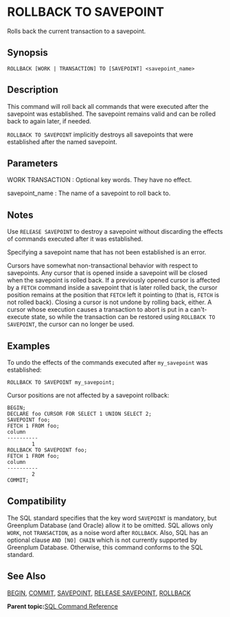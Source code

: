 # ROLLBACK TO SAVEPOINT 

Rolls back the current transaction to a savepoint.

## Synopsis 

``` {#sql_command_synopsis}
ROLLBACK [WORK | TRANSACTION] TO [SAVEPOINT] <savepoint_name>
```

## Description 

This command will roll back all commands that were executed after the savepoint was established. The savepoint remains valid and can be rolled back to again later, if needed.

`ROLLBACK TO SAVEPOINT` implicitly destroys all savepoints that were established after the named savepoint.

## Parameters 

WORK
TRANSACTION
:   Optional key words. They have no effect.

savepoint\_name
:   The name of a savepoint to roll back to.

## Notes 

Use `RELEASE SAVEPOINT` to destroy a savepoint without discarding the effects of commands executed after it was established.

Specifying a savepoint name that has not been established is an error.

Cursors have somewhat non-transactional behavior with respect to savepoints. Any cursor that is opened inside a savepoint will be closed when the savepoint is rolled back. If a previously opened cursor is affected by a `FETCH` command inside a savepoint that is later rolled back, the cursor position remains at the position that `FETCH` left it pointing to \(that is, `FETCH` is not rolled back\). Closing a cursor is not undone by rolling back, either. A cursor whose execution causes a transaction to abort is put in a can't-execute state, so while the transaction can be restored using `ROLLBACK TO SAVEPOINT`, the cursor can no longer be used.

## Examples 

To undo the effects of the commands executed after `my_savepoint` was established:

```
ROLLBACK TO SAVEPOINT my_savepoint;
```

Cursor positions are not affected by a savepoint rollback:

```
BEGIN;
DECLARE foo CURSOR FOR SELECT 1 UNION SELECT 2;
SAVEPOINT foo;
FETCH 1 FROM foo;
column 
----------
        1
ROLLBACK TO SAVEPOINT foo;
FETCH 1 FROM foo;
column 
----------
        2
COMMIT;
```

## Compatibility 

The SQL standard specifies that the key word `SAVEPOINT` is mandatory, but Greenplum Database \(and Oracle\) allow it to be omitted. SQL allows only `WORK`, not `TRANSACTION`, as a noise word after `ROLLBACK`. Also, SQL has an optional clause `AND [NO] CHAIN` which is not currently supported by Greenplum Database. Otherwise, this command conforms to the SQL standard.

## See Also 

[BEGIN](BEGIN.html), [COMMIT](COMMIT.html), [SAVEPOINT](SAVEPOINT.html), [RELEASE SAVEPOINT](RELEASE_SAVEPOINT.html), [ROLLBACK](ROLLBACK.html)

**Parent topic:**[SQL Command Reference](../sql_commands/sql_ref.html)

